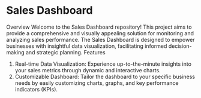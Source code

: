 # Sales Dashboard 
Overview
Welcome to the Sales Dashboard repository! This project aims to provide a comprehensive and visually appealing solution for monitoring and analyzing sales performance. The Sales Dashboard is designed to empower businesses with insightful data visualization, facilitating informed decision-making and strategic planning.
Features
1. Real-time Data Visualization: Experience up-to-the-minute insights into your sales metrics through dynamic and interactive charts.
2. Customizable Dashboard: Tailor the dashboard to your specific business needs by easily customizing charts, graphs, and key performance indicators (KPIs).


